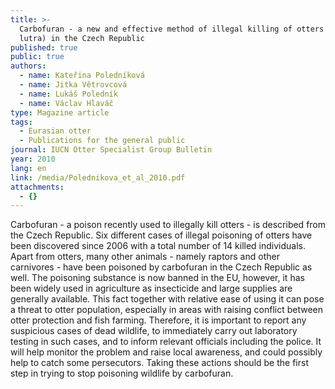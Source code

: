 ```yaml
---
title: >-
  Carbofuran - a new and effective method of illegal killing of otters (Lutra
  lutra) in the Czech Republic
published: true
public: true
authors:
  - name: Kateřina Poledníková
  - name: Jitka Větrovcová
  - name: Lukáš Poledník
  - name: Václav Hlaváč
type: Magazine article
tags:
  - Eurasian otter
  - Publications for the general public
journal: IUCN Otter Specialist Group Bulletin
year: 2010
lang: en
link: /media/Polednikova_et_al_2010.pdf
attachments:
  - {}
---
```

Carbofuran - a poison recently used to illegally kill otters - is described from the Czech Republic. Six different cases of illegal poisoning of otters have been discovered since 2006 with a total number of 14 killed individuals. Apart from otters, many other animals - namely raptors and other carnivores - have been poisoned by carbofuran in the Czech Republic as well. The poisoning substance is now banned in the EU, however, it has been widely used in agriculture as insecticide and large supplies are generally available. This fact together with relative ease of using it can pose a threat to otter population, especially in areas with raising conflict between otter protection and fish farming. Therefore, it is important to report any suspicious cases of dead wildlife, to immediately carry out laboratory testing in such cases, and to inform relevant officials including the police. It will help monitor the problem and raise local awareness, and could possibly help to catch some persecutors. Taking these actions should be the first step in trying to stop poisoning wildlife by carbofuran.
